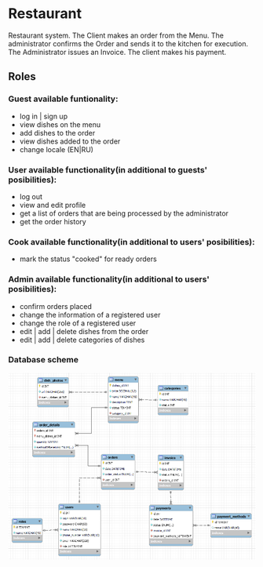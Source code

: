 # Restaurant
Restaurant system. The Client makes an order from the Menu. The administrator confirms the Order and sends it to the kitchen for execution. The Administrator issues an Invoice. The client makes his payment.

## Roles
### Guest available funtionality:
+ log in | sign up
+ view dishes on the menu
+ add dishes to the order
+ view dishes added to the order
+ change locale (EN|RU)
### User available functionality(in additional to guests' posibilities):
+ log out
+ view and edit profile
+ get a list of orders that are being processed by the administrator
+ get the order history
### Cook available functionality(in additional to users' posibilities):
+ mark the status "cooked" for ready orders
### Admin available functionality(in additional to users' posibilities):
+ confirm orders placed
+ change the information of a registered user
+ change the role of a registered user
+ edit | add | delete dishes from the order
+ edit | add | delete categories of dishes

### Database scheme

<p align="center">
  <img src="https://github.com/Bobrv3/restaurant/blob/main/db_scheme.png" width="1000" title="hover text">
</p>